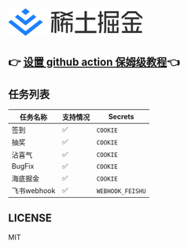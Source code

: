 # ![img.png](assets/logo.svg)
## 👉 [设置 github action 保姆级教程](https://github.com/hudiemon/course/blob/main/README.md)👈
## 任务列表
| 任务名称      | 支持情况 | Secrets          |
|-----------|------|------------------|
| 签到        | ✅    | `COOKIE`         |
| 抽奖        | ✅    | `COOKIE`         |
| 沾喜气       | ✅    | `COOKIE`         |
| BugFix    | ✅    | `COOKIE`         |
| 海底掘金      | ✅    | `COOKIE`         |
| 飞书webhook | ✅    | `WEBHOOK_FEISHU` |  
## LICENSE
MIT